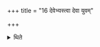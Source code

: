 +++
title = "16 देवेभ्यस्त्वा देवा युवम्"

+++

<details><summary>थिते</summary>

देवेभ्यस्त्वा देवा युवं पृणज्मि यज्ञस्यायुष इति मुख्ये सम्पातमवनयति १६
</details>
